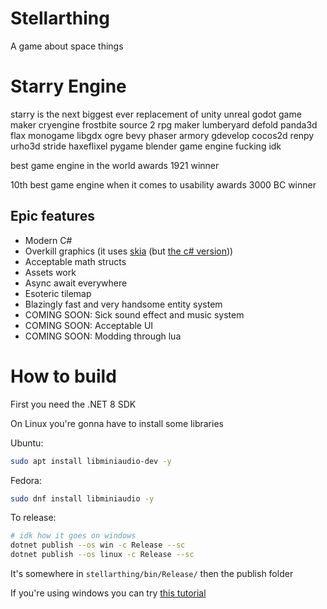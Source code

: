 # Stellarthing

A game about space things

# Starry Engine

starry is the next biggest ever replacement of unity unreal godot game maker cryengine frostbite source 2 rpg maker lumberyard defold panda3d flax monogame libgdx ogre bevy phaser armory gdevelop cocos2d renpy urho3d stride haxeflixel pygame blender game engine fucking idk

best game engine in the world awards 1921 winner

10th best game engine when it comes to usability awards 3000 BC winner

## Epic features
- Modern C#
- Overkill graphics (it uses [skia](https://skia.org/) (but [the c# version](https://github.com/mono/SkiaSharp)))
- Acceptable math structs
- Assets work
- Async await everywhere
- Esoteric tilemap
- Blazingly fast and very handsome entity system
- COMING SOON: Sick sound effect and music system
- COMING SOON: Acceptable UI
- COMING SOON: Modding through lua

# How to build

First you need the .NET 8 SDK

On Linux you're gonna have to install some libraries

Ubuntu:
```sh
sudo apt install libminiaudio-dev -y
```

Fedora:
```sh
sudo dnf install libminiaudio -y
```

To release:
```sh
# idk how it goes on windows
dotnet publish --os win -c Release --sc
dotnet publish --os linux -c Release --sc
```

It's somewhere in `stellarthing/bin/Release/` then the publish folder

If you're using windows you can try [this tutorial](https://www.google.com/search?q=how+to+install+linux)